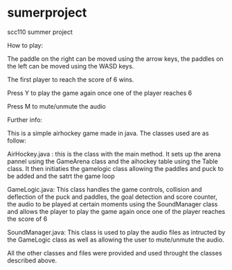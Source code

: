 # sumerproject
scc110 summer project


How to play: 

The paddle on the right can be moved using the arrow keys, the paddles on the left can be moved using the WASD keys.

The first player to reach the score of 6 wins.

Press Y to play the game again once one of the player reaches 6

Press M to mute/unmute the audio 

Further info:

This is a simple airhockey game made in java. The classes used are as follow:

AirHockey.java : this is the class with the main method. It sets up the arena pannel using the GameArena class and the aihockey table using the Table class. It then initiaties the gamelogic class allowing the paddles and puck to be added and the satrt the game loop

GameLogic.java: This class handles the game controls, collision and deflection of the puck and paddles, the goal detection and score counter, the audio to be played at certain moments using the SoundManager class and allows the player to play the game again once one of the player reaches the score of 6

SoundManager.java: This class is used to play the audio files as intructed by the GameLogic class as well as allowing the user to mute/unmute the audio. 

All the other classes and files were provided and used throught the classes described above. 



